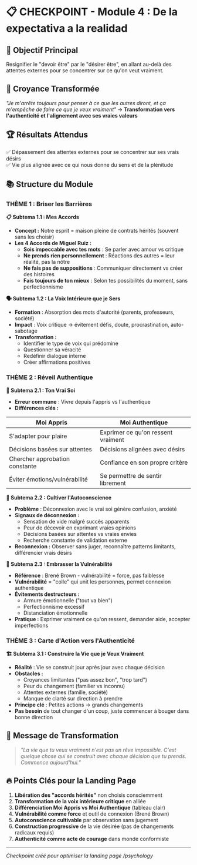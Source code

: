 # 📋 CHECKPOINT - Module 4 : De la expectativa a la realidad

## 🎯 **Objectif Principal**
Resignifier le "devoir être" par le "désirer être", en allant au-delà des attentes externes pour se concentrer sur ce qu'on veut vraiment.

## 🔑 **Croyance Transformée**
*"Je m'arrête toujours pour penser à ce que les autres diront, et ça m'empêche de faire ce que je veux vraiment"* → **Transformation vers l'authenticité et l'alignement avec ses vraies valeurs**

## 🏆 **Résultats Attendus**
✅ Dépassement des attentes externes pour se concentrer sur ses vrais désirs  
✅ Vie plus alignée avec ce qui nous donne du sens et de la plénitude  

## 📚 **Structure du Module**

### **THÈME 1 : Briser les Barrières**
**📋 Subtema 1.1 : Mes Accords**
- **Concept :** Notre esprit = maison pleine de contrats hérités (souvent sans les choisir)
- **Les 4 Accords de Miguel Ruiz :**
  - **Sois impeccable avec tes mots** : Se parler avec amour vs critique
  - **Ne prends rien personnellement** : Réactions des autres = leur réalité, pas la nôtre
  - **Ne fais pas de suppositions** : Communiquer directement vs créer des histoires
  - **Fais toujours de ton mieux** : Selon tes possibilités du moment, sans perfectionnisme

**🗣️ Subtema 1.2 : La Voix Intérieure que je Sers**
- **Formation** : Absorption des mots d'autorité (parents, professeurs, société)
- **Impact** : Voix critique → évitement défis, doute, procrastination, auto-sabotage
- **Transformation :** 
  - Identifier le type de voix qui prédomine
  - Questionner sa véracité
  - Redéfinir dialogue interne
  - Créer affirmations positives

### **THÈME 2 : Réveil Authentique**
**🌟 Subtema 2.1 : Ton Vrai Soi**
- **Erreur commune** : Vivre depuis l'appris vs l'authentique
- **Différences clés :**

| Moi Appris | Moi Authentique |
|------------|-----------------|
| S'adapter pour plaire | Exprimer ce qu'on ressent vraiment |
| Décisions basées sur attentes | Décisions alignées avec désirs |
| Chercher approbation constante | Confiance en son propre critère |
| Éviter émotions/vulnérabilité | Se permettre de sentir librement |

**🧠 Subtema 2.2 : Cultiver l'Autoconscience**
- **Problème** : Déconnexion avec le vrai soi génère confusion, anxiété
- **Signaux de déconnexion :**
  - Sensation de vide malgré succès apparents
  - Peur de décevoir en exprimant vraies opinions
  - Décisions basées sur attentes vs vraies envies
  - Recherche constante de validation externe
- **Reconnexion :** Observer sans juger, reconnaître patterns limitants, différencier vrais désirs

**💝 Subtema 2.3 : Embrasser la Vulnérabilité**
- **Référence** : Brené Brown - vulnérabilité = force, pas faiblesse
- **Vulnérabilité** = "colle" qui unit les personnes, permet connexion authentique
- **Évitements destructeurs :**
  - Armure émotionnelle ("tout va bien")
  - Perfectionnisme excessif
  - Distanciation émotionnelle
- **Pratique :** Exprimer vraiment ce qu'on ressent, demander aide, accepter imperfections

### **THÈME 3 : Carte d'Action vers l'Authenticité**
**🏗️ Subtema 3.1 : Construire la Vie que je Veux Vraiment**
- **Réalité** : Vie se construit jour après jour avec chaque décision
- **Obstacles :**
  - Croyances limitantes ("pas assez bon", "trop tard")
  - Peur du changement (familier vs inconnu)
  - Attentes externes (famille, société)
  - Manque de clarté sur direction à prendre
- **Principe clé** : Petites actions → grands changements
- **Pas besoin** de tout changer d'un coup, juste commencer à bouger dans bonne direction

## 🏁 **Message de Transformation**
> *"La vie que tu veux vraiment n'est pas un rêve impossible. C'est quelque chose qui se construit avec chaque décision que tu prends. Commence aujourd'hui."*

## 🔥 **Points Clés pour la Landing Page**
1. **Libération des "accords hérités"** non choisis consciemment
2. **Transformation de la voix intérieure critique** en alliée
3. **Différenciation Moi Appris vs Moi Authentique** (tableau clair)
4. **Vulnérabilité comme force** et outil de connexion (Brené Brown)
5. **Autoconscience cultivable** par observation sans jugement
6. **Construction progressive** de la vie désirée (pas de changements radicaux requis)
7. **Authenticité comme acte de courage** dans monde conformiste

---
*Checkpoint créé pour optimiser la landing page /psychology* 